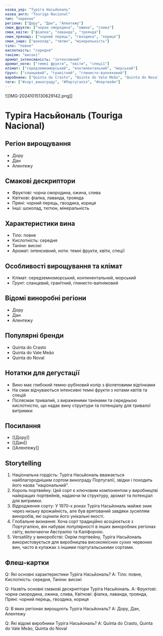 ```yaml
---
назва_укр: "Туріга Насьйональ"
назва_англ: "Touriga Nacional"
тип: "червоне"
регіони: ["Дору", "Дан", "Алентежу"]
смак_фрукти: ["чорна смородина", "ожина", "слива"]
смак_квіти: ["фіалка", "лаванда", "троянда"]
смак_прянощі: ["чорний перець", "гвоздика", "кориця"]
смак_інше: ["шоколад", "тютюн", "мінеральність"]
тіло: "повне"
кислотність: "середня"
таніни: "високі"
аромат_інтенсивність: "інтенсивний"
аромат_ноти: ["темні фрукти", "квіти", "спеції"]
клімат: ["середземноморський", "континентальний", "морський"]
ґрунт: ["сланцевий", "гранітний", "глинисто-вапняковий"]
виробники: ["Quinta do Crasto", "Quinta do Vale Meão", "Quinta do Noval"]
теги: ["#сорт_винограду", "#Португалія", "#портвейн"]
---
```

![[IMG-20241015130629142.png]]
# Туріга Насьйональ (Touriga Nacional)

## Регіон вирощування
- Дору
- Дан
- Алентежу

## Смакові дескриптори
- Фруктові: чорна смородина, ожина, слива
- Квіткові: фіалка, лаванда, троянда
- Пряні: чорний перець, гвоздика, кориця
- Інші: шоколад, тютюн, мінеральність

## Характеристики вина
- Тіло: повне
- Кислотність: середня
- Таніни: високі
- Аромат: інтенсивний, ноти: темні фрукти, квіти, спеції

## Особливості вирощування та клімат
- Клімат: середземноморський, континентальний, морський
- Ґрунт: сланцевий, гранітний, глинисто-вапняковий

## Відомі виноробні регіони
- Дору
- Дан
- Алентежу

## Популярні бренди
- Quinta do Crasto
- Quinta do Vale Meão
- Quinta do Noval

## Нотатки для дегустації
- Вино має глибокий темно-рубіновий колір з фіолетовими відтінками
- На смак відчуваються інтенсивні темні фрукти з нотами квітів та спецій
- Післясмак тривалий, з вираженими танінами та середньою кислотністю, що надає вину структури та потенціалу для тривалої витримки

## Посилання
- [[Дору]]
- [[Дан]]
- [[Алентежу]]

## Storytelling
1. Національна гордість: Туріга Насьйональ вважається найблагороднішим сортом винограду Португалії, звідки і походить його назва "національний".
2. Король портвейну: Цей сорт є ключовим компонентом у виробництві найкращих портвейнів, надаючи їм структуру, аромат та потенціал для витримки.
3. Відродження сорту: У 1970-х роках Туріга Насьйональ майже зник через низьку врожайність, але був врятований завдяки зусиллям виноробів, які оцінили його унікальні якості.
4. Глобальне визнання: Хоча сорт традиційно асоціюється з Португалією, він набуває популярності в інших виноробних регіонах світу, включаючи Австралію та Каліфорнію.
5. Versatility у виноробстві: Окрім портвейну, Туріга Насьйональ використовується для виробництва високоякісних сухих червоних вин, часто в купажах з іншими португальськими сортами.

## Флеш-картки
Q: Які основні характеристики Туріга Насьйональ?
A: Тіло: повне, Кислотність: середня, Таніни: високі

Q: Назвіть основні смакові дескриптори Туріга Насьйональ.
A: Фруктові: чорна смородина, ожина, слива, Квіткові: фіалка, лаванда, троянда, Пряні: чорний перець, гвоздика, кориця

Q: В яких регіонах вирощують Туріга Насьйональ?
A: Дору, Дан, Алентежу

Q: Які відомі виробники Туріга Насьйональ?
A: Quinta do Crasto, Quinta do Vale Meão, Quinta do Noval